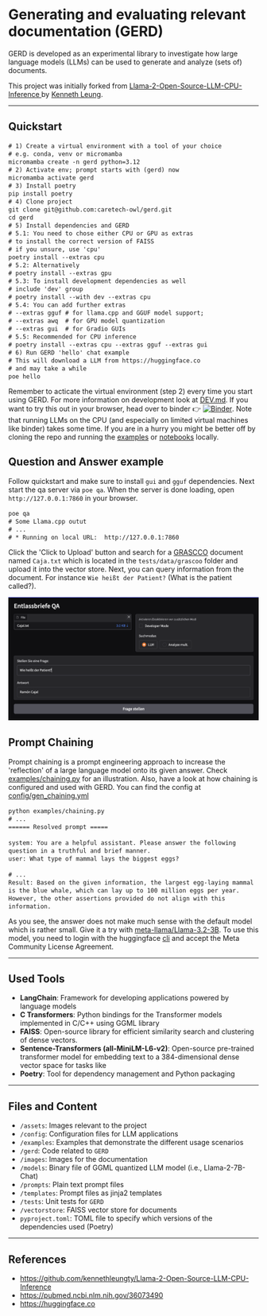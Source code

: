 # Generating and evaluating relevant documentation (GERD)

GERD is developed as an experimental library to investigate how large language models (LLMs) can be used to generate and analyze (sets of) documents.

This project was initially forked from [Llama-2-Open-Source-LLM-CPU-Inference
](https://github.com/kennethleungty/Llama-2-Open-Source-LLM-CPU-Inference) by [Kenneth Leung](https://github.com/kennethleungty).
___

## Quickstart

```shell
# 1) Create a virtual environment with a tool of your choice
# e.g. conda, venv or micromamba
micromamba create -n gerd python=3.12
# 2) Activate env; prompt starts with (gerd) now
micromamba activate gerd
# 3) Install poetry
pip install poetry
# 4) Clone project
git clone git@github.com:caretech-owl/gerd.git
cd gerd
# 5) Install dependencies and GERD
# 5.1: You need to chose either CPU or GPU as extras
# to install the correct version of FAISS
# if you unsure, use 'cpu'
poetry install --extras cpu
# 5.2: Alternatively
# poetry install --extras gpu
# 5.3: To install development dependencies as well
# include 'dev' group
# poetry install --with dev --extras cpu
# 5.4: You can add further extras
# --extras gguf # for llama.cpp and GGUF model support;
# --extras awq  # for GPU model quantization
# --extras gui  # for Gradio GUIs
# 5.5: Recommended for CPU inference
# poetry install --extras cpu --extras gguf --extras gui
# 6) Run GERD 'hello' chat example
# This will download a LLM from https://huggingface.co 
# and may take a while
poe hello
```

Remember to acticate the virtual environment (step 2) every time you start using GERD.
For more information on development look at [DEV.md](DEV.md).
If you want to try this out in your browser, head over to binder 👉 [![Binder](https://mybinder.org/badge_logo.svg)](https://mybinder.org/v2/gh/caretech-owl/gerd/HEAD?labpath=%2Fnotebooks%2Fhello_gerd.ipynb). 
Note that running LLMs on the CPU (and especially on limited virtual machines like binder) takes some time.
If you are in a hurry you might be better off by cloning the repo and running the [examples](./examples/) or [notebooks](./notebooks/) locally.

## Question and Answer example

Follow quickstart and make sure to install `gui` and `gguf` dependencies. Next start the qa server via `poe qa`.
When the server is done loading, open `http://127.0.0.1:7860` in your browser.

```shell
poe qa
# Some Llama.cpp outut
# ...
# * Running on local URL:  http://127.0.0.1:7860
```

Click the 'Click to Upload' button and search for a [GRASCCO](https://pubmed.ncbi.nlm.nih.gov/36073490/) document named `Caja.txt` which is located in the `tests/data/grascoo` folder and upload it into the vector store. Next, you can query information from the document. For instance `Wie heißt der Patient?` (What is the patient called?).

![](images/qa.png)

## Prompt Chaining

Prompt chaining is a prompt engineering approach to increase the 'reflection' of a large language model onto its given answer. Check [examples/chaining.py](examples/chaining.py) for an illustration. Also, have a look at how chaining is configured and used with GERD. You can find the config at [config/gen_chaining.yml](config/gen_chaining.yml)

```shell
python examples/chaining.py
# ...
====== Resolved prompt =====

system: You are a helpful assistant. Please answer the following question in a truthful and brief manner.
user: What type of mammal lays the biggest eggs?

# ...
Result: Based on the given information, the largest egg-laying mammal is the blue whale, which can lay up to 100 million eggs per year. However, the other assertions provided do not align with this information.
```

As you see, the answer does not make much sense with the default model which is rather small.
Give it a try with [meta-llama/Llama-3.2-3B](https://huggingface.co/meta-llama/Llama-3.2-3B).
To use this model, you need to login with the huggingface [cli](https://huggingface.co/docs/huggingface_hub/en/guides/cli) and accept the Meta Community License Agreement.

___
## Used Tools
- **LangChain**: Framework for developing applications powered by language models
- **C Transformers**: Python bindings for the Transformer models implemented in C/C++ using GGML library
- **FAISS**: Open-source library for efficient similarity search and clustering of dense vectors.
- **Sentence-Transformers (all-MiniLM-L6-v2)**: Open-source pre-trained transformer model for embedding text to a 384-dimensional dense vector space for tasks like
- **Poetry**: Tool for dependency management and Python packaging

___
## Files and Content
- `/assets`: Images relevant to the project
- `/config`: Configuration files for LLM applications
- `/examples`: Examples that demonstrate the different usage scenarios
- `/gerd`: Code related to `GERD`
- `/images`: Images for the documentation
- `/models`: Binary file of GGML quantized LLM model (i.e., Llama-2-7B-Chat)
- `/prompts`: Plain text prompt files
- `/templates`: Prompt files as jinja2 templates 
- `/tests`: Unit tests for `GERD`
- `/vectorstore`: FAISS vector store for documents
- `pyproject.toml`: TOML file to specify which versions of the dependencies used (Poetry)
___

## References
- https://github.com/kennethleungty/Llama-2-Open-Source-LLM-CPU-Inference
- https://pubmed.ncbi.nlm.nih.gov/36073490
- https://huggingface.co

